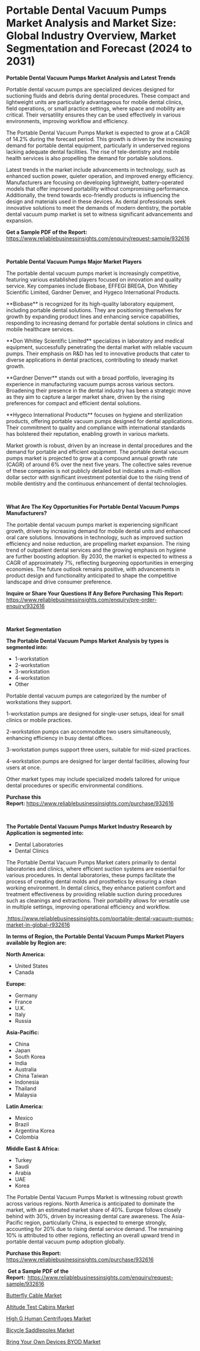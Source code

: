 <p><h1>Portable Dental Vacuum Pumps Market Analysis and Market Size: Global Industry Overview, Market Segmentation and Forecast (2024 to 2031)</h1></p><p><strong>Portable Dental Vacuum Pumps Market Analysis and Latest Trends</strong></p>
<p><p>Portable dental vacuum pumps are specialized devices designed for suctioning fluids and debris during dental procedures. These compact and lightweight units are particularly advantageous for mobile dental clinics, field operations, or small practice settings, where space and mobility are critical. Their versatility ensures they can be used effectively in various environments, improving workflow and efficiency.</p><p>The Portable Dental Vacuum Pumps Market is expected to grow at a CAGR of 14.2% during the forecast period. This growth is driven by the increasing demand for portable dental equipment, particularly in underserved regions lacking adequate dental facilities. The rise of tele-dentistry and mobile health services is also propelling the demand for portable solutions.</p><p>Latest trends in the market include advancements in technology, such as enhanced suction power, quieter operation, and improved energy efficiency. Manufacturers are focusing on developing lightweight, battery-operated models that offer improved portability without compromising performance. Additionally, the trend towards eco-friendly products is influencing the design and materials used in these devices. As dental professionals seek innovative solutions to meet the demands of modern dentistry, the portable dental vacuum pump market is set to witness significant advancements and expansion.</p></p>
<p><strong>Get a Sample PDF of the Report:&nbsp;</strong> <a href="https://www.reliablebusinessinsights.com/enquiry/request-sample/932616?utm_campaign=97&utm_medium=2&utm_source=Github&utm_content=ia&utm_term=11102024&utm_id=portable-dental-vacuum-pumps">https://www.reliablebusinessinsights.com/enquiry/request-sample/932616</a></p>
<p>&nbsp;</p>
<p><strong>Portable Dental Vacuum Pumps Major Market Players</strong></p>
<p><p>The portable dental vacuum pumps market is increasingly competitive, featuring various established players focused on innovation and quality service. Key companies include Biobase, EFFEGI BREGA, Don Whitley Scientific Limited, Gardner Denver, and Hygeco International Products. </p><p>**Biobase** is recognized for its high-quality laboratory equipment, including portable dental solutions. They are positioning themselves for growth by expanding product lines and enhancing service capabilities, responding to increasing demand for portable dental solutions in clinics and mobile healthcare services. </p><p>**Don Whitley Scientific Limited** specializes in laboratory and medical equipment, successfully penetrating the dental market with reliable vacuum pumps. Their emphasis on R&D has led to innovative products that cater to diverse applications in dental practices, contributing to steady market growth.</p><p>**Gardner Denver** stands out with a broad portfolio, leveraging its experience in manufacturing vacuum pumps across various sectors. Broadening their presence in the dental industry has been a strategic move as they aim to capture a larger market share, driven by the rising preferences for compact and efficient dental solutions.</p><p>**Hygeco International Products** focuses on hygiene and sterilization products, offering portable vacuum pumps designed for dental applications. Their commitment to quality and compliance with international standards has bolstered their reputation, enabling growth in various markets.</p><p>Market growth is robust, driven by an increase in dental procedures and the demand for portable and efficient equipment. The portable dental vacuum pumps market is projected to grow at a compound annual growth rate (CAGR) of around 6% over the next five years. The collective sales revenue of these companies is not publicly detailed but indicates a multi-million dollar sector with significant investment potential due to the rising trend of mobile dentistry and the continuous enhancement of dental technologies.</p></p>
<p>&nbsp;</p>
<p><strong>What Are The Key Opportunities For Portable Dental Vacuum Pumps Manufacturers?</strong></p>
<p><p>The portable dental vacuum pumps market is experiencing significant growth, driven by increasing demand for mobile dental units and enhanced oral care solutions. Innovations in technology, such as improved suction efficiency and noise reduction, are propelling market expansion. The rising trend of outpatient dental services and the growing emphasis on hygiene are further boosting adoption. By 2030, the market is expected to witness a CAGR of approximately 7%, reflecting burgeoning opportunities in emerging economies. The future outlook remains positive, with advancements in product design and functionality anticipated to shape the competitive landscape and drive consumer preference.</p></p>
<p><strong>Inquire or Share Your Questions If Any Before Purchasing This Report:</strong> <a href="https://www.reliablebusinessinsights.com/enquiry/pre-order-enquiry/932616?utm_campaign=97&utm_medium=2&utm_source=Github&utm_content=ia&utm_term=11102024&utm_id=portable-dental-vacuum-pumps">https://www.reliablebusinessinsights.com/enquiry/pre-order-enquiry/932616</a></p>
<p>&nbsp;</p>
<p><strong>Market Segmentation</strong></p>
<p><strong>The Portable Dental Vacuum Pumps Market Analysis by types is segmented into:</strong></p>
<p><ul><li>1-workstation</li><li>2-workstation</li><li>3-workstation</li><li>4-workstation</li><li>Other</li></ul></p>
<p><p>Portable dental vacuum pumps are categorized by the number of workstations they support. </p><p>1-workstation pumps are designed for single-user setups, ideal for small clinics or mobile practices. </p><p>2-workstation pumps can accommodate two users simultaneously, enhancing efficiency in busy dental offices. </p><p>3-workstation pumps support three users, suitable for mid-sized practices. </p><p>4-workstation pumps are designed for larger dental facilities, allowing four users at once. </p><p>Other market types may include specialized models tailored for unique dental procedures or specific environmental conditions.</p></p>
<p><strong>Purchase this Report:&nbsp;</strong><a href="https://www.reliablebusinessinsights.com/purchase/932616?utm_campaign=97&utm_medium=2&utm_source=Github&utm_content=ia&utm_term=11102024&utm_id=portable-dental-vacuum-pumps">https://www.reliablebusinessinsights.com/purchase/932616</a></p>
<p>&nbsp;</p>
<p><strong>The Portable Dental Vacuum Pumps Market Industry Research by Application is segmented into:</strong></p>
<p><ul><li>Dental Laboratories</li><li>Dental Clinics</li></ul></p>
<p><p>The Portable Dental Vacuum Pumps Market caters primarily to dental laboratories and clinics, where efficient suction systems are essential for various procedures. In dental laboratories, these pumps facilitate the process of creating dental molds and prosthetics by ensuring a clean working environment. In dental clinics, they enhance patient comfort and treatment effectiveness by providing reliable suction during procedures such as cleanings and extractions. Their portability allows for versatile use in multiple settings, improving operational efficiency and workflow.</p></p>
<p><a href="https://www.reliablebusinessinsights.com/portable-dental-vacuum-pumps-market-in-global-r932616?utm_campaign=97&utm_medium=2&utm_source=Github&utm_content=ia&utm_term=11102024&utm_id=portable-dental-vacuum-pumps">&nbsp;https://www.reliablebusinessinsights.com/portable-dental-vacuum-pumps-market-in-global-r932616</a></p>
<p><strong>In terms of Region, the Portable Dental Vacuum Pumps Market Players available by Region are:</strong></p>
<p>
    <p> <strong> North America: </strong>
        <ul>
            <li>United States</li>
            <li>Canada</li>
        </ul>
        </p> 
    <p> <strong> Europe: </strong>
        <ul>
            <li>Germany</li>
            <li>France</li>
            <li>U.K.</li>
            <li>Italy</li>
            <li>Russia</li>
        </ul>
        </p> 
    <p> <strong> Asia-Pacific: </strong>
        <ul>
            <li>China</li>
            <li>Japan</li>
            <li>South Korea</li>
            <li>India</li>
            <li>Australia</li>
            <li>China Taiwan</li>
            <li>Indonesia</li>
            <li>Thailand</li>
            <li>Malaysia</li>
        </ul>
        </p> 
    <p> <strong> Latin America: </strong>
        <ul>
            <li>Mexico</li>
            <li>Brazil</li>
            <li>Argentina Korea</li>
            <li>Colombia</li>
        </ul>
        </p> 
    <p> <strong> Middle East & Africa: </strong>
        <ul>
            <li>Turkey</li>
            <li>Saudi</li>
            <li>Arabia</li>
            <li>UAE</li>
            <li>Korea</li>
        </ul>
    </p>
    </p>
<p><p>The Portable Dental Vacuum Pumps Market is witnessing robust growth across various regions. North America is anticipated to dominate the market, with an estimated market share of 40%. Europe follows closely behind with 30%, driven by increasing dental care awareness. The Asia-Pacific region, particularly China, is expected to emerge strongly, accounting for 20% due to rising dental service demand. The remaining 10% is attributed to other regions, reflecting an overall upward trend in portable dental vacuum pump adoption globally.</p></p>
<p><strong>Purchase this Report: </strong><a href="https://www.reliablebusinessinsights.com/purchase/932616?utm_campaign=97&utm_medium=2&utm_source=Github&utm_content=ia&utm_term=11102024&utm_id=portable-dental-vacuum-pumps">https://www.reliablebusinessinsights.com/purchase/932616</a></p>
<p>&nbsp;<strong>Get a Sample PDF of the Report:&nbsp;&nbsp;</strong><a href="https://www.reliablebusinessinsights.com/enquiry/request-sample/932616?utm_campaign=97&utm_medium=2&utm_source=Github&utm_content=ia&utm_term=11102024&utm_id=portable-dental-vacuum-pumps">https://www.reliablebusinessinsights.com/enquiry/request-sample/932616</a></p>
<p><strong></strong></p>
<p><p><a href="https://issuu.com/reportprime-2/docs/butterfly-cable-market-size-2030.pp_ef13af5ef56bd9?utm_campaign=97&utm_medium=2&utm_source=Github&utm_content=ia&utm_term=11102024&utm_id=portable-dental-vacuum-pumps">Butterfly Cable Market</a></p><p><a href="https://www.linkedin.com/pulse/unveiling-market-trends-global-altitude-test-cabins-growth-wuiye?utm_campaign=97&utm_medium=2&utm_source=Github&utm_content=ia&utm_term=11102024&utm_id=portable-dental-vacuum-pumps">Altitude Test Cabins Market</a></p><p><a href="https://www.linkedin.com/pulse/disruption-innovation-high-g-human-centrifuges-industry-market-pdkse?utm_campaign=97&utm_medium=2&utm_source=Github&utm_content=ia&utm_term=11102024&utm_id=portable-dental-vacuum-pumps">High G Human Centrifuges Market</a></p><p><a href="https://www.linkedin.com/pulse/bicycle-saddlepoles-market-share-new-trends-analysis-its-dnpme?utm_campaign=97&utm_medium=2&utm_source=Github&utm_content=ia&utm_term=11102024&utm_id=portable-dental-vacuum-pumps">Bicycle Saddlepoles Market</a></p><p><a href="https://issuu.com/reportprime-2/docs/bring-your-own-devices-byod-market-_25f57f425a9e27?utm_campaign=97&utm_medium=2&utm_source=Github&utm_content=ia&utm_term=11102024&utm_id=portable-dental-vacuum-pumps">Bring Your Own Devices BYOD Market</a></p></p>